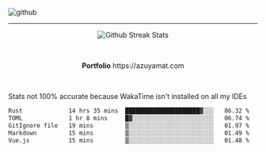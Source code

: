 ![github](https://media.discordapp.net/attachments/881363147364118528/1142610121697021952/background.png?width=1000&height=300)<br>
___
<p align="center">
  <img alt="Github Streak Stats" src="https://streak-stats.demolab.com?user=Azuyamat&theme=transparent&hide_border=true"/>
</p><br>
<p align="center">
      <strong>Portfolio</strong> https://azuyamat.com
</p><br>

Stats not 100% accurate because WakaTime isn't installed on all my IDEs
<!--START_SECTION:waka-->

```txt
Rust             14 hrs 35 mins  █████████████████████▓░░░   86.32 %
TOML             1 hr 8 mins     █▓░░░░░░░░░░░░░░░░░░░░░░░   06.74 %
GitIgnore file   19 mins         ▒░░░░░░░░░░░░░░░░░░░░░░░░   01.97 %
Markdown         15 mins         ▒░░░░░░░░░░░░░░░░░░░░░░░░   01.49 %
Vue.js           15 mins         ▒░░░░░░░░░░░░░░░░░░░░░░░░   01.48 %
```

<!--END_SECTION:waka-->
